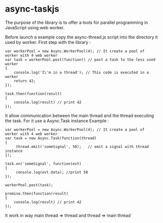 async-taskjs
============

The purpose of the library is to offer a tools for parallel programming in JavaScript using web worker.

Before launch a example copy the async-thread.js script into the directory it used by worker.
First step with the library : 


    var workerPool = new Async.WorkerPool(4); // It create a pool of worker with 4 web worker 
    var task = workerPool.post(function() // post a task to the less used worker
    {
        console.log('I\'m in a thread'); // This code is executed in a worker
        return 42;
    });

    task.then(function(result)
    {
        console.log(result) // print 42
    });

It allow communication between the main thread and the thread executing the task. For it use a Async.Task instance
Example : 

    var workerPool = new Async.WorkerPool(4); // It create a pool of worker with 4 web worker 
    var task = new Async.Task(function(thread)
    {
         thread.emit('someSignal', 50);   // emit a signal with thread instance
    });

    task.on('someSignal', function(evt)
    {
         console.log(evt.data); //print 50
    });

    workerPool.post(task);

    promise.then(function(result)
    {
        console.log(result) // print 42
    });

It work in way main thread => thread and thread => main thread

    
